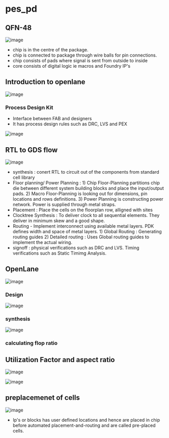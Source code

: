 # pes_pd

## QFN-48 

![image](https://github.com/benedict04/pes_pd/assets/109859485/07504a6e-13b3-47af-8c82-46640bf01c34)

- chip is in the centre of the package.
- chip is connected to package through wire balls for pin connections.
- chip consists of pads where signal is sent from outside to inside
- core consists of digital logic ie macros and Foundry IP's

## Introduction to openlane

![image](https://github.com/benedict04/pes_pd/assets/109859485/48e384d2-7d4d-41e4-9d23-dd5b4cf9ed27)

### Process Design Kit
- Interface between FAB and designers
- It has process design rules such as DRC, LVS and PEX

![image](https://github.com/benedict04/pes_pd/assets/109859485/41557eaf-1ddb-453f-810d-a64102cdc5cf)

## RTL to GDS flow

![image](https://github.com/benedict04/pes_pd/assets/109859485/92a7b36b-4364-42a1-9679-e9c3d0974ce2)

- synthesis : conert RTL to circuit out of the components from standard cell library
- Floor planning/ Power Planning : 1) Chip Floor-Planning partitions chip die between different system building blocks and place the input/output pads.
                                   2) Macro Floor-Planning is looking out for dimensions, pin locations and rows definitions.
                                   3) Power Planning is constructing power network. Power is supplied through metal straps.
- Placement : Place the cells on the floorplan row, alligned with sites
- Clocktree Synthesis : To deliver clock to all sequential elements. They deliver in minimum skew and a good shape.
- Routing - Implement interconnect using available metal layers. PDK defines width and space of metal layers.
            1) Global Routing : Generating routing guides
            2) Detailed routing : Uses Global routing guides to implement the actual wiring.
- signoff : physical verifications such as DRC and LVS. Timing verifications such as Static Timimg Analysis.

## OpenLane

![image](https://github.com/benedict04/pes_pd/assets/109859485/03906a7e-f942-42ab-9118-aeaafdae8d2e)

### Design 

![image](https://github.com/benedict04/pes_pd/assets/109859485/b53edcb9-1f5e-4475-ba99-50c93928ca09)

### synthesis

![image](https://github.com/benedict04/pes_pd/assets/109859485/e4dcfd8c-7d47-4560-a99e-e0fa14d57723)

### calculating flop ratio


## Utilization Factor and aspect ratio

![image](https://github.com/benedict04/pes_pd/assets/109859485/2f49a57a-8e52-4117-a213-f1f024b59ef5)

![image](https://github.com/benedict04/pes_pd/assets/109859485/30d0e337-f3e4-47b9-9824-079b152f7259)

## preplacemenet of cells

![image](https://github.com/benedict04/pes_pd/assets/109859485/73217a11-48a8-43d1-bebd-54e2402216a2)

- Ip's or blocks has user defined locations and hence are placed in chip before automated placement-and-routing and are called pre-placed cells.






  
